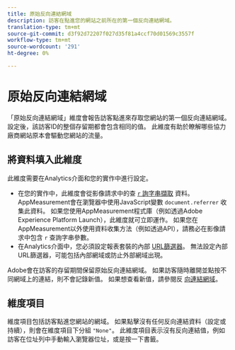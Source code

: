 ```yaml
---
title: 原始反向連結網域
description: 訪客在點進您的網站之前所在的第一個反向連結網域。
translation-type: tm+mt
source-git-commit: d3f92d72207f027d35f81a4ccf70d01569c3557f
workflow-type: tm+mt
source-wordcount: '291'
ht-degree: 0%

---
```



# 原始反向連結網域

「原始反向連結網域」維度會報告訪客點進來存取您網站的第一個反向連結網域。 設定後，該訪客ID的整個存留期都會包含相同的值。 此維度有助於瞭解哪些協力廠商網站原本會驅動您網站的流量。

## 將資料填入此維度

此維度需要在Analytics介面和您的實作中進行設定。

* 在您的實作中，此維度會從影像請求中的查 [`r` 詢字串擷取](/help/implement/validate/query-parameters.md) 資料。 AppMeasurement會在瀏覽器中使用JavaScript變數 `document.referrer` 收集此資料。 如果您使用AppMeasurement程式庫（例如透過Adobe Experience Platform Launch），此維度就可立即運作。 如果您在AppMeasurement以外使用資料收集方法（例如透過API），請務必在影像請求中包含 `r` 查詢字串參數。
* 在Analytics介面中，您必須設定報表套裝的內部 [URL篩選器](/help/admin/admin/internal-url-filter-admin.md)。 無法設定內部URL篩選器，可能包括內部網域或防止外部網域出現。

Adobe會在訪客的存留期間保留原始反向連結網域。 如果訪客隨時離開並點按不同網域上的連結，則不會記錄新值。 如果想查看新值，請參閱反 [向連結網域](referring-domain.md)。

## 維度項目

維度項目包括訪客點進您網站的網域。 如果點擊沒有任何反向連結資料（設定或持續），則會在維度項目下分組 `"None"`。 此維度項目表示沒有反向連結值，例如訪客在位址列中手動輸入瀏覽器位址，或是按一下書籤。
